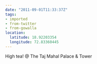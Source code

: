 ```yaml
---
date: "2011-09-01T11:33:37Z"
tags:
- imported
- from-twitter
- from-gowalla
location:
  latitude: 18.92203354
  longitude: 72.83360445
---
```

High tea! @ The Taj Mahal Palace & Tower
